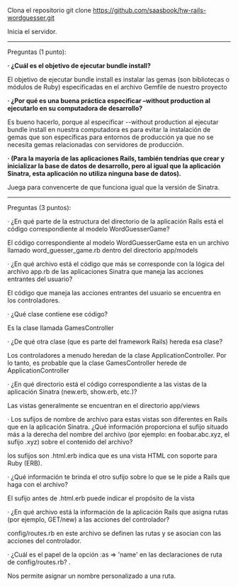 Clona el repositorio git clone https://github.com/saasbook/hw-rails-wordguesser.git

Inicia el servidor.

***
Preguntas (1 punto):

**· ¿Cuál es el objetivo de ejecutar bundle install?**

El objetivo de ejecutar bundle install es instalar las gemas (son bibliotecas o módulos de Ruby) especificadas en el archivo Gemfile de nuestro proyecto

**· ¿Por qué es una buena práctica especificar –without production al ejecutarlo en su computadora de desarrollo?**

Es bueno hacerlo, porque al especificar --without production al ejecutar bundle install en nuestra computadora es para evitar la instalación de gemas que son específicas para entornos de producción ya que no se necesita gemas relacionadas con servidores de producción.

**· (Para la mayoría de las aplicaciones Rails, también tendrías que crear y inicializar la base de datos de desarrollo, pero al igual que la aplicación Sinatra, esta aplicación no utiliza ninguna base de datos).**

Juega para convencerte de que funciona igual que la versión de Sinatra.
***
Preguntas (3 puntos):

· ¿En qué parte de la estructura del directorio de la aplicación Rails está el código correspondiente al modelo WordGuesserGame?

El código correspondiente al modelo WordGuesserGame esta en un archivo llamado word_guesser_game.rb dentro del directorio app/models

· ¿En qué archivo está el código que más se corresponde con la lógica del archivo app.rb de las aplicaciones Sinatra que maneja las acciones entrantes del usuario?

El código que maneja las acciones entrantes del usuario se encuentra en los controladores. 

· ¿Qué clase contiene ese código?

  Es la clase llamada GamesController
 
· ¿De qué otra clase (que es parte del framework Rails) hereda esa clase?

Los controladores a menudo heredan de la clase ApplicationController. Por lo tanto, es probable que la clase GamesController herede de ApplicationController

· ¿En qué directorio está el código correspondiente a las vistas de la aplicación Sinatra (new.erb, show.erb, etc.)?

Las vistas generalmente se encuentran en el directorio app/views

· Los sufijos de nombre de archivo para estas vistas son diferentes en Rails que en la aplicación Sinatra. ¿Qué información proporciona el sufijo situado más a la derecha del nombre del archivo (por ejemplo: en foobar.abc.xyz, el sufijo .xyz) sobre el contenido del archivo?

los sufijos son .html.erb indica que es una vista HTML con soporte para Ruby (ERB).

· ¿Qué información te brinda el otro sufijo sobre lo que se le pide a Rails que haga con el archivo?

El sufijo antes de .html.erb puede indicar el propósito de la vista

· ¿En qué archivo está la información de la aplicación Rails que asigna rutas (por ejemplo, GET/new) a las acciones del controlador?

config/routes.rb en este archivo se definen las rutas y se asocian con las acciones del controlador.

· ¿Cuál es el papel de la opción :as => 'name' en las declaraciones de ruta de config/routes.rb? .

Nos permite asignar un nombre personalizado a una ruta.
